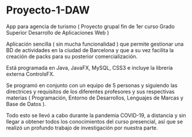 # Proyecto-1-DAW
App para agencia de turismo ( Proyecto grupal fin de 1er curso Grado Superior Desarrollo de Aplicaciones Web )

Aplicación sencilla ( sin mucha funcionalidad ) que permite gestionar una BD de actividades en la ciudad de Barcelona y 
que a su vez facilita la creación de packs para su posterior comercialización.

Está programada en Java, JavaFX, MySQL, CSS3 e incluye la librería externa ControlsFX.

Se programó en conjunto con un equipo de 5 personas y siguiendo las directrices y requisitos de los diferentes profesores y 
sus respectivas materias ( Programación, Entorno de Desarrollos, Lenguajes de Marcas y Base de Datos ).

Todo esto se llevó a cabo durante la pandemia COVID-19, a distancia y sin llegar a obtener todos los conocimientos del curso 
presencial, así que se realizó un profundo trabajo de investigación por nuestra parte.
